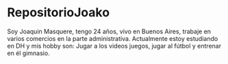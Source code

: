 # RepositorioJoako
Soy Joaquin Masquere, tengo 24 años, vivo en Buenos Aires, trabaje en varios comercios en la parte administrativa.  Actualmente estoy estudiando en DH y mis hobby son: Jugar a los videos juegos, jugar al fútbol y entrenar en él gimnasio.
